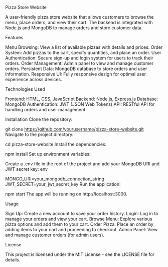 Pizza Store Website

A user-friendly pizza store website that allows customers to browse the menu, place orders, and view their cart. The backend is integrated with Node.js and MongoDB to manage orders and store customer data.

Features

Menu Browsing: View a list of available pizzas with details and prices.
Order System: Add pizzas to the cart, specify quantities, and place an order.
User Authentication: Secure sign-up and login system for users to track their orders.
Order Management: Admin panel to view and manage customer orders.
Persistent Data: MongoDB database to store orders and user information.
Responsive UI: Fully responsive design for optimal user experience across devices.

Technologies Used

Frontend: HTML, CSS, JavaScript
Backend: Node.js, Express.js
Database: MongoDB
Authentication: JWT (JSON Web Tokens)
API: RESTful API for handling orders and user management

Installation
Clone the repository:

git clone https://github.com/yourusername/pizza-store-website.git
Navigate to the project directory:

cd pizza-store-website
Install the dependencies:

npm install
Set up environment variables:

Create a .env file in the root of the project and add your MongoDB URI and JWT secret key:
env

MONGO_URI=your_mongodb_connection_string
JWT_SECRET=your_jwt_secret_key
Run the application:


npm start
The app will be running on http://localhost:3000.

Usage

Sign Up: Create a new account to save your order history.
Login: Log in to manage your orders and view your cart.
Browse Menu: Explore various pizza options and add them to your cart.
Order Pizza: Place an order by adding items to your cart and proceeding to checkout.
Admin Panel: View and manage customer orders (for admin users).

License

This project is licensed under the MIT License - see the LICENSE file for details.
